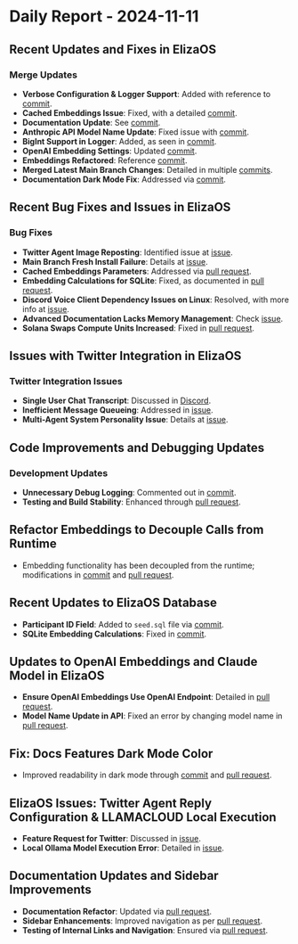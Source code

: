 # Daily Report - 2024-11-11

## Recent Updates and Fixes in ElizaOS

### Merge Updates

- **Verbose Configuration & Logger Support**: Added with reference to [commit](https://github.com/elizaOS/eliza/commit/f9d32e06fa985d9e5983a2bdafa130260ae41033).
- **Cached Embeddings Issue**: Fixed, with a detailed [commit](https://github.com/elizaOS/eliza/commit/3062cc8ffffce87e5c0a426fc9addff32d756775).
- **Documentation Update**: See [commit](https://github.com/elizaOS/eliza/commit/3259d99a98af1e723f970f9c49c9e9ee334915b6).
- **Anthropic API Model Name Update**: Fixed issue with [commit](https://github.com/elizaOS/eliza/commit/064e2c9cf063a923234cc343fe1704d9e81c00f5).
- **BigInt Support in Logger**: Added, as seen in [commit](https://github.com/elizaOS/eliza/commit/6f53ba0e817871124951c1ba4f29674a2aaca335).
- **OpenAI Embedding Settings**: Updated [commit](https://github.com/elizaOS/eliza/commit/86d8be94e066cec9d34c831b248287857fec2d37).
- **Embeddings Refactored**: Reference [commit](https://github.com/elizaOS/eliza/commit/420399e9ea83dcda1e863e70f65e4cb313409d87).
- **Merged Latest Main Branch Changes**: Detailed in multiple [commits](https://github.com/elizaOS/eliza/commit/7aad2f78040a33fc83f593019bd5e00aba8407bf).
- **Documentation Dark Mode Fix**: Addressed via [commit](https://github.com/elizaOS/eliza/commit/61cc9882626c91eb59b6d8d1c759fe8878862324).

## Recent Bug Fixes and Issues in ElizaOS

### Bug Fixes

- **Twitter Agent Image Reposting**: Identified issue at [issue](https://github.com/elizaOS/eliza/issues/260).
- **Main Branch Fresh Install Failure**: Details at [issue](https://github.com/elizaOS/eliza/issues/265).
- **Cached Embeddings Parameters**: Addressed via [pull request](https://github.com/elizaOS/eliza/pull/262).
- **Embedding Calculations for SQLite**: Fixed, as documented in [pull request](https://github.com/elizaOS/eliza/pull/261).
- **Discord Voice Client Dependency Issues on Linux**: Resolved, with more info at [issue](https://github.com/elizaOS/eliza/issues/278).
- **Advanced Documentation Lacks Memory Management**: Check [issue](https://github.com/elizaOS/eliza/issues/275).
- **Solana Swaps Compute Units Increased**: Fixed in [pull request](https://github.com/elizaOS/eliza/pull/276).

## Issues with Twitter Integration in ElizaOS

### Twitter Integration Issues

- **Single User Chat Transcript**: Discussed in [Discord](https://discord.com/channels/1253563208833433701/1326603270893867064).
- **Inefficient Message Queueing**: Addressed in [issue](https://github.com/elizaOS/eliza/issues/259).
- **Multi-Agent System Personality Issue**: Details at [issue](https://github.com/elizaOS/eliza/issues/258).

## Code Improvements and Debugging Updates

### Development Updates

- **Unnecessary Debug Logging**: Commented out in [commit](https://github.com/elizaOS/eliza/commit/a27ba5f862de51e6614b753f067f49e50758471a).
- **Testing and Build Stability**: Enhanced through [pull request](https://github.com/elizaOS/eliza/pull/272).

## Refactor Embeddings to Decouple Calls from Runtime

- Embedding functionality has been decoupled from the runtime; modifications in [commit](https://github.com/elizaOS/eliza/commit/21a1fb4de2602007e35fafe84d6b87576ef4f0e3) and [pull request](https://github.com/elizaOS/eliza/pull/254).

## Recent Updates to ElizaOS Database

- **Participant ID Field**: Added to `seed.sql` file via [commit](https://github.com/elizaOS/eliza/commit/b512d8febad8c40d506582afc9c900ba591563c3).
- **SQLite Embedding Calculations**: Fixed in [commit](https://github.com/elizaOS/eliza/commit/dbdecf820e1663ea0d19af1c1a317c7ea2fca5fd).

## Updates to OpenAI Embeddings and Claude Model in ElizaOS

- **Ensure OpenAI Embeddings Use OpenAI Endpoint**: Detailed in [pull request](https://github.com/elizaOS/eliza/pull/255).
- **Model Name Update in API**: Fixed an error by changing model name in [pull request](https://github.com/elizaOS/eliza/pull/257).

## Fix: Docs Features Dark Mode Color

- Improved readability in dark mode through [commit](https://github.com/elizaOS/eliza/commit/fcd2e31ab50a139256d3f001043cea52c30dc8b1) and [pull request](https://github.com/elizaOS/eliza/pull/266).

## ElizaOS Issues: Twitter Agent Reply Configuration & LLAMACLOUD Local Execution

- **Feature Request for Twitter**: Discussed in [issue](https://github.com/elizaOS/eliza/issues/264).
- **Local Ollama Model Execution Error**: Detailed in [issue](https://github.com/elizaOS/eliza/issues/271).

## Documentation Updates and Sidebar Improvements

- **Documentation Refactor**: Updated via [pull request](https://github.com/elizaOS/eliza/pull/273).
- **Sidebar Enhancements**: Improved navigation as per [pull request](https://github.com/elizaOS/eliza/pull/273).
- **Testing of Internal Links and Navigation**: Ensured via [pull request](https://github.com/elizaOS/eliza/pull/273).

